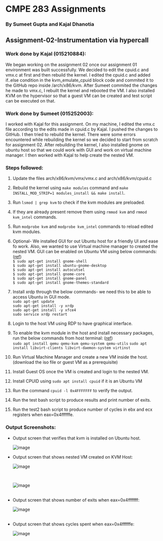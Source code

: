 <h1>CMPE 283 Assignments</h1>
<h3>By Sumeet Gupta and Kajal Dhanotia</h3>

<h2>Assignment-02-Instrumentation via hypercall</h2>

<h3>Work done by Kajal (015210884):</h3>
We began working on the assignment 02 once our assignment 01 environment was built successfully. We decided to edit the cpuid.c and vmx.c at first and then rebuild the kernel. I edited the cpuid.c and added if..else condition in the kvm_emulate_cpuid block code and commited it to the GitHub repo inside /arch/x86/kvm. After Sumeet commited the changes he made to vmx.c, I rebuilt the kernel and rebooted the VM. I also installed KVM on the hypervisor so that a guest VM can be created and test script can be executed on that.  <br>
  
<h3>Work done by Sumeet (015252003):</h3>
I worked with Kajal for this assignment. On my machine, I edited the vmx.c file according to the edits made in cpuid.c by Kajal. I pushed the changes to GitHub. I then tried to rebuild the kernel. There were some errors encountered while rebuilding the kernel so we decided to start from scratch for assignment 02. After rebuilding the kernel, I also installed gnome on ubuntu host so that we could work with GUI and work on virtual machine manager. I then worked with Kajal to help create the nested VM.  <br>

<h3>Steps followed:</h3>
  
1. Update the files arch/x86/kvm/vmx/vmx.c and arch/x86/kvm/cpuid.c <br>
2. Rebuild the kernel using ```make modules``` command and ```make INSTALL_MOD_STRIP=1 modules_install && make install```.<br>
3. Run ```lsmod | grep kvm``` to check if the kvm modules are preloaded.<br>
4. If they are already present remove them using ```rmmod kvm``` and ```rmmod kvm_intel``` commands.<br>
5. Run ```modprobe kvm``` and ```modprobe kvm_intel``` commands to reload edited kvm modules.<br>
  
6. Optional- We installed GUI for out Ubuntu host for a friendly UI and ease fo work. Also, we wanted to use Virtual machine manager to created the nested VM. GUI can be enabled on Ubuntu VM using below commands:(<a href="https://subscription.packtpub.com/book/big-data-and-business-intelligence/9781788474221/1/ch01lvl1sec15/installing-and-configuring-ubuntu-desktop-for-google-cloud-platform">ref</a>)<br>
  ```$ sudo apt-get install gnome-shell``` <br>
  ```$ sudo apt-get install ubuntu-gnome-desktop``` <br>
  ```$ sudo apt-get install autocutsel``` <br>
  ```$ sudo apt-get install gnome-core``` <br>
  ```$ sudo apt-get install gnome-panel``` <br>
  ```$ sudo apt-get install gnome-themes-standard``` <br> 
  
7. Install xrdp through the below commands- we need this to be able to access Ubuntu in GUI mode.<br>
  ```sudo apt-get update``` <br>
  ```sudo apt-get install -y xrdp``` <br>
  ```sudo apt-get install -y xfce4``` <br>
  ```sudo service xrdp restart``` <br>

8. Login to the host VM using RDP to have graphical interface.<br> 
9. To enable the kvm module in the host and install necessary packages, run the below commands from host terminal: (<a href="https://www.tecmint.com/install-kvm-on-ubuntu/">ref</a>) <br>
  ```sudo apt install qemu qemu-kvm qemu-system qemu-utils```
  ```sudo apt install libvirt-clients libvirt-daemon-system virtinst``` 
10. Run Virtual Machine Manager and create a new VM inside the host. (download the iso file or guest VM as a prerequisite)<br>
11. Install Guest OS once the VM is created and login to the nested VM.<br>
12. Install CPUID using ``` sudo apt install cpuid ``` if it is an Ubuntu VM <br>  
13. Run the command ```cpuid -l 0x4FFFFFFF``` to verify the output.<br>
14. Run the test bash script to produce results and print number of exits.<br>
15. Run the test2 bash script to produce number of cycles in ebx and ecx registers when eax=0x4ffffffe.<br>

<h3>Output Screenshots:</h3>
<ul>
<li>Output screen that verifies that kvm is installed on Ubuntu host.<br>
  
  ![image](https://user-images.githubusercontent.com/89494219/142976711-117f65f3-75ad-407e-9132-e9dd0c094fd6.png)
<br>
  
<li>Output screen that shows nested VM created on KVM Host:<br>
  
  ![image](https://user-images.githubusercontent.com/89494219/142977493-ea58632d-4b90-4836-a7da-311dea1c3184.png)
  
  <br>

  ![image](https://user-images.githubusercontent.com/89494219/142977561-3eb6f60e-07d5-4b62-9270-ba2a0dd50086.png)
  
  <br>
  
  <li>Output screen that shows number of exits when eax=0x4fffffff:<br>

  ![image](https://user-images.githubusercontent.com/89494219/142977843-5bcd7169-33d6-41da-9c53-4a7ae8dca34f.png)

  <br>
    
  <li>Output screen that shows cycles spent when eax=0x4ffffffe:<br>
    
 ![image](https://user-images.githubusercontent.com/89494219/142978056-a00ec5ca-aaa8-44fa-9b59-e6bfc8a793ae.png)


  <br>
  
 
